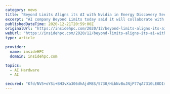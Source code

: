 ```yaml
---
category: news
title: "Beyond Limits Aligns its AI with Nvidia in Energy Discovery Sector"
excerpt: "AI company Beyond Limits today said it will collaborate with Nvidia on joint strategies leveraging Nvidia technical support and GPU-optimized AI software, including containers, models and application frameworks from the Nvidia NGC catalog, to improve ..."
publishedDateTime: 2020-12-21T20:59:00Z
originalUrl: "https://insidehpc.com/2020/12/beyond-limits-aligns-its-ai-with-nvidia-in-energy-discovery-sector/"
webUrl: "https://insidehpc.com/2020/12/beyond-limits-aligns-its-ai-with-nvidia-in-energy-discovery-sector/"
type: article

provider:
  name: insideHPC
  domain: insidehpc.com

topics:
  - AI Hardware
  - AI

secured: "Kfd/NV5+oYSi+BH3vXa306dhAjdM8S/S730/HibNvBuJNjP77qA7310LE0DImN/pCjYlB26a/XyzkjDSOuI4xbpx2z2l2CUPh/hkAW90UTpF0cKh4FZTn2OpK+4k5MwvnZy9bB87fbGIGDBUQKyX/M5mnGkazaMbhy2pHrUo8fzlrigSDMa4A5BBjE+srorI+Q5f/CLsoSh98m+j65CRZxcazJ4C5K4u8rXLNiZokbrowrTPfdnK6Tc5egRf4rJKAKlB3XyKp35LL0ud3DFnbzkEpVK4V8axEgfBc0x0jRCTHeqAUHD/lz9cNkq9rqtj4MBkSmi6qsKXy6PXvTw/nS5yiW933qikzUwrqCJhrGg=;UzB56966mBd0yLEywtTKkw=="
---
```


